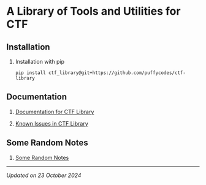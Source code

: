 # A Library of Tools and Utilities for CTF

## Installation

1. Installation with pip

    ```
    pip install ctf_library@git+https://github.com/puffycodes/ctf-library
    ```

## Documentation

1. [Documentation for CTF Library](docs/index.md)

1. [Known Issues in CTF Library](docs/known_issues.md)

## Some Random Notes

1. [Some Random Notes](docs/notes/index.md)

***

*Updated on 23 October 2024*
